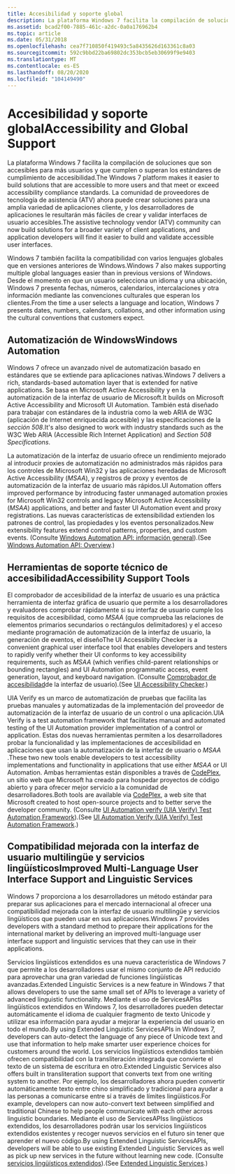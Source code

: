 ```yaml
---
title: Accesibilidad y soporte global
description: La plataforma Windows 7 facilita la compilación de soluciones que son accesibles para más usuarios y que cumplen o superan los estándares de cumplimiento de accesibilidad.
ms.assetid: bcad2f00-7885-461c-a2dc-0a0a176962b4
ms.topic: article
ms.date: 05/31/2018
ms.openlocfilehash: cea7f710850f419493c5a8435626d163361c8a03
ms.sourcegitcommit: 592c9bbd22ba69802dc353bcb5eb30699f9e9403
ms.translationtype: MT
ms.contentlocale: es-ES
ms.lasthandoff: 08/20/2020
ms.locfileid: "104149490"
---
```

# <a name="accessibility-and-global-support"></a><span data-ttu-id="84247-103">Accesibilidad y soporte global</span><span class="sxs-lookup"><span data-stu-id="84247-103">Accessibility and Global Support</span></span>

<span data-ttu-id="84247-104">La plataforma Windows 7 facilita la compilación de soluciones que son accesibles para más usuarios y que cumplen o superan los estándares de cumplimiento de accesibilidad.</span><span class="sxs-lookup"><span data-stu-id="84247-104">The Windows 7 platform makes it easier to build solutions that are accessible to more users and that meet or exceed accessibility compliance standards.</span></span> <span data-ttu-id="84247-105">La comunidad de proveedores de tecnología de asistencia (ATV) ahora puede crear soluciones para una amplia variedad de aplicaciones cliente, y los desarrolladores de aplicaciones le resultarán más fáciles de crear y validar interfaces de usuario accesibles.</span><span class="sxs-lookup"><span data-stu-id="84247-105">The assistive technology vendor (ATV) community can now build solutions for a broader variety of client applications, and application developers will find it easier to build and validate accessible user interfaces.</span></span>

<span data-ttu-id="84247-106">Windows 7 también facilita la compatibilidad con varios lenguajes globales que en versiones anteriores de Windows.</span><span class="sxs-lookup"><span data-stu-id="84247-106">Windows 7 also makes supporting multiple global languages easier than in previous versions of Windows.</span></span> <span data-ttu-id="84247-107">Desde el momento en que un usuario selecciona un idioma y una ubicación, Windows 7 presenta fechas, números, calendarios, intercalaciones y otra información mediante las convenciones culturales que esperan los clientes.</span><span class="sxs-lookup"><span data-stu-id="84247-107">From the time a user selects a language and location, Windows 7 presents dates, numbers, calendars, collations, and other information using the cultural conventions that customers expect.</span></span>

## <a name="windows-automation"></a><span data-ttu-id="84247-108">Automatización de Windows</span><span class="sxs-lookup"><span data-stu-id="84247-108">Windows Automation</span></span>

<span data-ttu-id="84247-109">Windows 7 ofrece un avanzado nivel de automatización basado en estándares que se extiende para aplicaciones nativas.</span><span class="sxs-lookup"><span data-stu-id="84247-109">Windows 7 delivers a rich, standards-based automation layer that is extended for native applications.</span></span> <span data-ttu-id="84247-110">Se basa en Microsoft Active Accessibility y en la automatización de la interfaz de usuario de Microsoft.</span><span class="sxs-lookup"><span data-stu-id="84247-110">It builds on Microsoft Active Accessibility and Microsoft UI Automation.</span></span> <span data-ttu-id="84247-111">También está diseñado para trabajar con estándares de la industria como la web ARIA de W3C (aplicación de Internet enriquecida accesible) y las especificaciones de la *sección 508*.</span><span class="sxs-lookup"><span data-stu-id="84247-111">It's also designed to work with industry standards such as the W3C Web ARIA (Accessible Rich Internet Application) and *Section 508 Specifications*.</span></span>

<span data-ttu-id="84247-112">La automatización de la interfaz de usuario ofrece un rendimiento mejorado al introducir proxies de automatización no administrados más rápidos para los controles de Microsoft Win32 y las aplicaciones heredadas de Microsoft Active Accessibility (*MSAA*), y registros de proxy y eventos de automatización de la interfaz de usuario más rápidos.</span><span class="sxs-lookup"><span data-stu-id="84247-112">UI Automation offers improved performance by introducing faster unmanaged automation proxies for Microsoft Win32 controls and legacy Microsoft Active Accessibility (*MSAA*) applications, and better and faster UI Automation event and proxy registrations.</span></span> <span data-ttu-id="84247-113">Las nuevas características de extensibilidad extienden los patrones de control, las propiedades y los eventos personalizados.</span><span class="sxs-lookup"><span data-stu-id="84247-113">New extensibility features extend control patterns, properties, and custom events.</span></span> <span data-ttu-id="84247-114">(Consulte [Windows Automation API: información general](../winauto/windows-automation-api-overview.md)).</span><span class="sxs-lookup"><span data-stu-id="84247-114">(See [Windows Automation API: Overview](../winauto/windows-automation-api-overview.md).)</span></span>

## <a name="accessibility-support-tools"></a><span data-ttu-id="84247-115">Herramientas de soporte técnico de accesibilidad</span><span class="sxs-lookup"><span data-stu-id="84247-115">Accessibility Support Tools</span></span>

<span data-ttu-id="84247-116">El comprobador de accesibilidad de la interfaz de usuario es una práctica herramienta de interfaz gráfica de usuario que permite a los desarrolladores y evaluadores comprobar rápidamente si su interfaz de usuario cumple los requisitos de accesibilidad, como *MSAA* (que comprueba las relaciones de elementos primarios secundarios o rectángulos delimitadores) y el acceso mediante programación de automatización de la interfaz de usuario, la generación de eventos, el diseño</span><span class="sxs-lookup"><span data-stu-id="84247-116">The UI Accessibility Checker is a convenient graphical user interface tool that enables developers and testers to rapidly verify whether their UI conforms to key accessibility requirements, such as *MSAA* (which verifies child-parent relationships or bounding rectangles) and UI Automation programmatic access, event generation, layout, and keyboard navigation.</span></span> <span data-ttu-id="84247-117">(Consulte [Comprobador de accesibilidad](https://www.codeplex.com/AccCheck)de la interfaz de usuario).</span><span class="sxs-lookup"><span data-stu-id="84247-117">(See [UI Accessibility Checker](https://www.codeplex.com/AccCheck).)</span></span>

<span data-ttu-id="84247-118">UIA Verify es un marco de automatización de pruebas que facilita las pruebas manuales y automatizadas de la implementación del proveedor de automatización de la interfaz de usuario de un control o una aplicación.</span><span class="sxs-lookup"><span data-stu-id="84247-118">UIA Verify is a test automation framework that facilitates manual and automated testing of the UI Automation provider implementation of a control or application.</span></span> <span data-ttu-id="84247-119">Estas dos nuevas herramientas permiten a los desarrolladores probar la funcionalidad y las implementaciones de accesibilidad en aplicaciones que usan la automatización de la interfaz de usuario o *MSAA* .</span><span class="sxs-lookup"><span data-stu-id="84247-119">These two new tools enable developers to test accessibility implementations and functionality in applications that use either *MSAA* or UI Automation.</span></span> <span data-ttu-id="84247-120">Ambas herramientas están disponibles a través de [CodePlex](https://www.codeplex.com/), un sitio web que Microsoft ha creado para hospedar proyectos de código abierto y para ofrecer mejor servicio a la comunidad de desarrolladores.</span><span class="sxs-lookup"><span data-stu-id="84247-120">Both tools are available via [CodePlex](https://www.codeplex.com/), a web site that Microsoft created to host open-source projects and to better serve the developer community.</span></span> <span data-ttu-id="84247-121">(Consulte [UI Automation verify (UIA Verify) Test Automation Framework](https://uiautomationverify.codeplex.com/)).</span><span class="sxs-lookup"><span data-stu-id="84247-121">(See [UI Automation Verify (UIA Verify) Test Automation Framework](https://uiautomationverify.codeplex.com/).)</span></span>

## <a name="improved-multi-language-user-interface-support-and-linguistic-services"></a><span data-ttu-id="84247-122">Compatibilidad mejorada con la interfaz de usuario multilingüe y servicios lingüísticos</span><span class="sxs-lookup"><span data-stu-id="84247-122">Improved Multi-Language User Interface Support and Linguistic Services</span></span>

<span data-ttu-id="84247-123">Windows 7 proporciona a los desarrolladores un método estándar para preparar sus aplicaciones para el mercado internacional al ofrecer una compatibilidad mejorada con la interfaz de usuario multilingüe y servicios lingüísticos que pueden usar en sus aplicaciones.</span><span class="sxs-lookup"><span data-stu-id="84247-123">Windows 7 provides developers with a standard method to prepare their applications for the international market by delivering an improved multi-language user interface support and linguistic services that they can use in their applications.</span></span>

<span data-ttu-id="84247-124">Servicios lingüísticos extendidos es una nueva característica de Windows 7 que permite a los desarrolladores usar el mismo conjunto de API reducido para aprovechar una gran variedad de funciones lingüísticas avanzadas.</span><span class="sxs-lookup"><span data-stu-id="84247-124">Extended Linguistic Services is a new feature in Windows 7 that allows developers to use the same small set of APIs to leverage a variety of advanced linguistic functionality.</span></span> <span data-ttu-id="84247-125">Mediante el uso de ServicesAPIss lingüísticos extendidos en Windows 7, los desarrolladores pueden detectar automáticamente el idioma de cualquier fragmento de texto Unicode y utilizar esa información para ayudar a mejorar la experiencia del usuario en todo el mundo.</span><span class="sxs-lookup"><span data-stu-id="84247-125">By using Extended Linguistic ServicesAPIs in Windows 7, developers can auto-detect the language of any piece of Unicode text and use that information to help make smarter user experience choices for customers around the world.</span></span> <span data-ttu-id="84247-126">Los servicios lingüísticos extendidos también ofrecen compatibilidad con la transliteración integrada que convierte el texto de un sistema de escritura en otro.</span><span class="sxs-lookup"><span data-stu-id="84247-126">Extended Linguistic Services also offers built in transliteration support that converts text from one writing system to another.</span></span> <span data-ttu-id="84247-127">Por ejemplo, los desarrolladores ahora pueden convertir automáticamente texto entre chino simplificado y tradicional para ayudar a las personas a comunicarse entre sí a través de límites lingüísticos.</span><span class="sxs-lookup"><span data-stu-id="84247-127">For example, developers can now auto-convert text between simplified and traditional Chinese to help people communicate with each other across linguistic boundaries.</span></span> <span data-ttu-id="84247-128">Mediante el uso de ServicesAPIss lingüísticos extendidos, los desarrolladores podrán usar los servicios lingüísticos extendidos existentes y recoger nuevos servicios en el futuro sin tener que aprender el nuevo código.</span><span class="sxs-lookup"><span data-stu-id="84247-128">By using Extended Linguistic ServicesAPIs, developers will be able to use existing Extended Linguistic Services as well as pick up new services in the future without learning new code.</span></span> <span data-ttu-id="84247-129">(Consulte [servicios lingüísticos extendidos](../intl/extended-linguistic-services.md)).</span><span class="sxs-lookup"><span data-stu-id="84247-129">(See [Extended Linguistic Services](../intl/extended-linguistic-services.md).)</span></span>

 

 